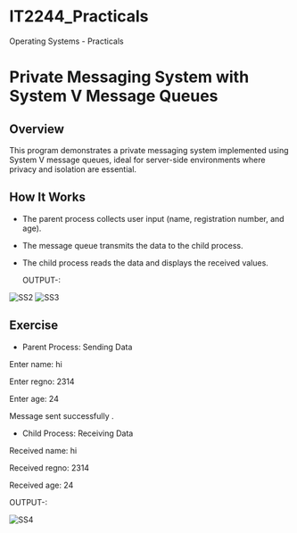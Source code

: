 # IT2244_Practicals

Operating Systems - Practicals

# Private Messaging System with System V Message Queues

## Overview

This program demonstrates a private messaging system implemented using System V message queues, ideal for server-side environments where privacy and isolation are essential.

## How It Works

- The parent process collects user input (name, registration number, and age).
 
- The message queue transmits the data to the child process.
  
- The child process reads the data and displays the received values.

  OUTPUT-:

![SS2](https://github.com/user-attachments/assets/a7485462-80a1-4431-b344-9bd65b02801d)
![SS3](https://github.com/user-attachments/assets/89745ed3-9705-4c46-9d38-6e343dc06d85)


  

## Exercise

- Parent Process: Sending Data

Enter name: hi 

Enter regno: 2314  

Enter age: 24  

Message sent successfully .

- Child Process: Receiving Data

Received name: hi 

Received regno: 2314

Received age: 24  


OUTPUT-:


![SS4](https://github.com/user-attachments/assets/66e009c5-7a11-48bd-b462-d1c8c1404aa0)

